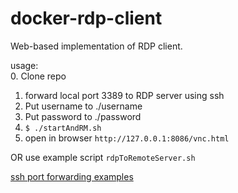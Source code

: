# docker-rdp-client

Web-based implementation of RDP client.

usage:   
0. Clone repo
1. forward local port 3389 to RDP server using ssh
2. Put username to ./username
3. Put password to ./password 
4. `$ ./startAndRM.sh`
5. open in browser `http://127.0.0.1:8086/vnc.html`

OR use example script `rdpToRemoteServer.sh`

[ssh port forwarding examples](http://pentestmonkey.net/cheat-sheet/ssh-cheat-sheet)

